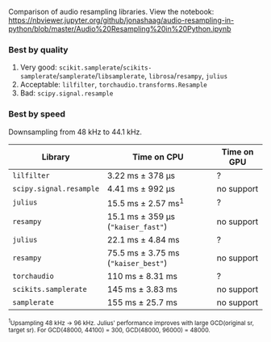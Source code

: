 Comparison of audio resampling libraries. View the notebook: https://nbviewer.jupyter.org/github/jonashaag/audio-resampling-in-python/blob/master/Audio%20Resampling%20in%20Python.ipynb

### Best by quality

1. Very good: `scikit.samplerate`/`scikits-samplerate`/`samplerate`/`libsamplerate`, `librosa`/`resampy`, `julius`
1. Acceptable: `lilfilter`, `torchaudio.transforms.Resample`
1. Bad: `scipy.signal.resample`

### Best by speed

Downsampling from 48 kHz to 44.1 kHz.

| Library | Time on CPU | Time on GPU |
| - | - | - |
| `lilfilter` | 3.22 ms ± 378 µs | ? |
| `scipy.signal.resample` | 4.41 ms ± 992 µs | no support |
| `julius` | 15.5 ms ± 2.57 ms<sup>1</sup>  | ? |
| `resampy` | 15.1 ms ± 359 µs (`"kaiser_fast"`) | no support |
| `julius` | 22.1 ms ± 4.84 ms | ? |
| `resampy` | 75.5 ms ± 3.75 ms (`"kaiser_best"`) | no support |
| `torchaudio` | 110 ms ± 8.31 ms | ? |
| `scikits.samplerate` | 145 ms ± 3.83 ms | no support |
| `samplerate` | 155 ms ± 25.7 ms | no support |

<small>
<sup>1</sup>Upsampling 48 kHz -> 96 kHz. Julius' performance improves with large GCD(original sr, target sr). For GCD(48000, 44100) = 300, GCD(48000, 96000) = 48000.
</small>
